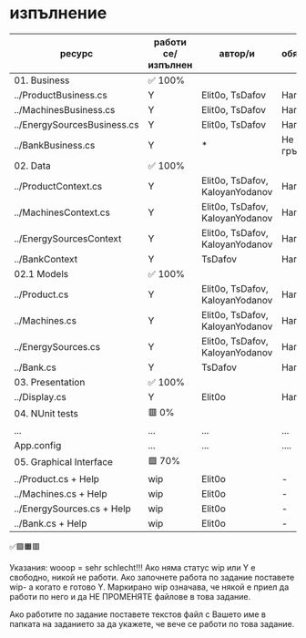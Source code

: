# изпълнение

| ресурс | работи се/изпълнен | автор/и | обяснения |
| - | - |-| - |
| 01. Business | ✅ 100% |  |
|../ProductBusiness.cs| Y | Elit0o, TsDafov |Написан|
|../MachinesBusiness.cs| Y  | Elit0o, TsDafov |Написан|
|../EnergySourcesBusiness.cs| Y | Elit0o, TsDafov |Написан|
|../BankBusiness.cs| Y | * | Не гръмна! |
| 02. Data| ✅ 100%|
|../ProductContext.cs | Y | Elit0o, TsDafov, KaloyanYodanov |Написан|
|../MachinesContext.cs | Y | Elit0o, TsDafov, KaloyanYodanov |Написан|
|../EnergySourcesContext | Y | Elit0o, TsDafov, KaloyanYodanov |Написан|
|../BankContext | Y | TsDafov |Написан|
| 02.1 Models| ✅ 100%|
|../Product.cs | Y | Elit0o, TsDafov, KaloyanYodanov |Написан|
|../Machines.cs| Y | Elit0o, TsDafov, KaloyanYodanov |Написан|
|../EnergySources.cs| Y | Elit0o, TsDafov, KaloyanYodanov |Написан|
|../Bank.cs| Y | TsDafov |Написан|
| 03. Presentation | ✅ 100%|
|../Display.cs| Y | Elit0o | Написан |
| 04. NUnit tests | 🟥 0%|
| ... | ... | ... | ... |
|App.config| ... | ... | ....|
| 05. Graphical Interface | 🟩 70%|
|../Product.cs + Help | wip | Elit0o | - |
|../Machines.cs + Help| wip | Elit0o | - |
|../EnergySources.cs + Help| wip | Elit0o | - |
|../Bank.cs + Help| wip | Elit0o | - |
✅🟩🟧🟥

Указания:
wooop = sehr schlecht!!!
Ако няма статус wip или Y е свободно, никой не работи.
Ако започнете работа по задание поставете wip- а когато е готово Y.
Маркирано wip означава, че някой е приел да работи по него и да НЕ ПРОМЕНЯТЕ файлове в това задание.

Ако работите по задание поставете текстов файл с Вашето име в папката на заданието за да укажете, че вече се работи по това задание.
